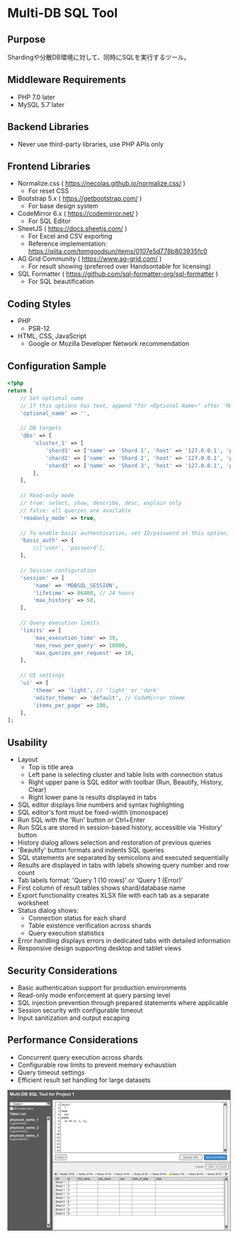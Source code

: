 # Multi-DB SQL Tool

## Purpose

Shardingや分散DB環境に対して、同時にSQLを実行するツール。

## Middleware Requirements

- PHP 7.0 later
- MySQL 5.7 later

## Backend Libraries

- Never use third-party libraries, use PHP APIs only

## Frontend Libraries

- Normalize.css ( https://necolas.github.io/normalize.css/ )
  - For reset CSS
- Bootstrap 5.x ( https://getbootstrap.com/ )
  - For base design system
- CodeMirror 6.x ( https://codemirror.net/ )
  - For SQL Editor
- SheetJS ( https://docs.sheetjs.com/ )
  - For Excel and CSV exporting
  - Reference implementation: https://qiita.com/tomgoodsun/items/0107e5d778b803935fc0
- AG Grid Community ( https://www.ag-grid.com/ )
  - For result showing (preferred over Handsontable for licensing)
- SQL Formatter ( https://github.com/sql-formatter-org/sql-formatter )
  - For SQL beautification

## Coding Styles

- PHP
  - PSR-12
- HTML, CSS, JavaScript
  - Google or Mozilla Developer Network recommendation

## Configuration Sample

```php
<?php
return [
    // Set optional name
    // If this options has text, append "for <Optional Name>" after 'Multi-DB SQL Tool'
    'optional_name' => '',

    // DB targets
    'dbs' => [
        'cluster_1' => [
            'shard1' => ['name' => 'Shard 1', 'host' => '127.0.0.1', 'port' => '3306', 'username' => 'dbuser', 'password' => 'P@ssw0rd', 'dbname' => 'shard1'],
            'shard2' => ['name' => 'Shard 2', 'host' => '127.0.0.1', 'port' => '3307', 'username' => 'dbuser', 'password' => 'P@ssw0rd', 'dbname' => 'shard2'],
            'shard3' => ['name' => 'Shard 3', 'host' => '127.0.0.1', 'port' => '3308', 'username' => 'dbuser', 'password' => 'P@ssw0rd', 'dbname' => 'shard3'],
        ],
    ],

    // Read-only mode
    // true: select, show, describe, desc, explain only
    // false: all queries are available
    'readonly_mode' => true,

    // To enable basic authentication, set ID/password at this option.
    'basic_auth' => [
        //['user', 'password'],
    ],

    // Session configuration
    'session' => [
        'name' => 'MDBSQL_SESSION',
        'lifetime' => 86400, // 24 hours
        'max_history' => 50,
    ],

    // Query execution limits
    'limits' => [
        'max_execution_time' => 30,
        'max_rows_per_query' => 10000,
        'max_queries_per_request' => 10,
    ],

    // UI settings
    'ui' => [
        'theme' => 'light', // 'light' or 'dark'
        'editor_theme' => 'default', // CodeMirror theme
        'items_per_page' => 100,
    ],
];
```

## Usability

- Layout
  - Top is title area
  - Left pane is selecting cluster and table lists with connection status
  - Right upper pane is SQL editor with toolbar (Run, Beautify, History, Clear)
  - Right lower pane is results displayed in tabs
- SQL editor displays line numbers and syntax highlighting
- SQL editor's font must be fixed-width (monospace)
- Run SQL with the 'Run' button or Ctrl+Enter
- Run SQLs are stored in session-based history, accessible via 'History' button
- History dialog allows selection and restoration of previous queries
- 'Beautify' button formats and indents SQL queries
- SQL statements are separated by semicolons and executed sequentially
- Results are displayed in tabs with labels showing query number and row count
- Tab labels format: 'Query 1 (10 rows)' or 'Query 1 (Error)'
- First column of result tables shows shard/database name
- Export functionality creates XLSX file with each tab as a separate worksheet
- Status dialog shows:
  - Connection status for each shard
  - Table existence verification across shards
  - Query execution statistics
- Error handling displays errors in dedicated tabs with detailed information
- Responsive design supporting desktop and tablet views

## Security Considerations

- Basic authentication support for production environments
- Read-only mode enforcement at query parsing level
- SQL injection prevention through prepared statements where applicable
- Session security with configurable timeout
- Input sanitization and output escaping

## Performance Considerations

- Concurrent query execution across shards
- Configurable row limits to prevent memory exhaustion
- Query timeout settings
- Efficient result set handling for large datasets

![Multi-DB SQL Tool](mdbsql.png "Sample")
